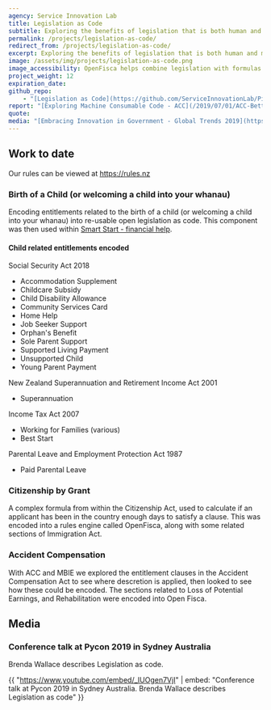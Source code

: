 ```yaml
---
agency: Service Innovation Lab
title: Legislation as Code
subtitle: Exploring the benefits of legislation that is both human and machine readable and what it might take to transition.
permalink: /projects/legislation-as-code/
redirect_from: /projects/legislation-as-code/
excerpt: Exploring the benefits of legislation that is both human and machine readable and what it might take to transition.
image: /assets/img/projects/legislation-as-code.png
image_accessibility: OpenFisca helps combine legislation with formulas and transforms rules into code.
project_weight: 12
expiration_date:
github_repo:
    - "[Legislation as Code](https://github.com/ServiceInnovationLab/Piccolo)"
report: "[Exploring Machine Consumable Code - ACC](/2019/07/01/ACC-Better-Rules-Collaboration/)"
quote:
media: "[Embracing Innovation in Government - Global Trends 2019](https://trends.oecd-opsi.org/)"
---
```


## Work to date

Our rules can be viewed at <https://rules.nz>

### Birth of a Child (or welcoming a child into your whanau)

Encoding entitlements related to the birth of a child (or welcoming a child into your whanau) into re-usable open legislation as code. This component was then used within [Smart Start - financial help](https://smartstart.services.govt.nz/financial-help).

#### Child related entitlements encoded

Social Security Act 2018

* Accommodation Supplement
* Childcare Subsidy
* Child Disability Allowance
* Community Services Card
* Home Help
* Job Seeker Support
* Orphan's Benefit
* Sole Parent Support
* Supported Living Payment
* Unsupported Child
* Young Parent Payment

New Zealand Superannuation and Retirement Income Act 2001

* Superannuation

Income Tax Act 2007

* Working for Families (various)
* Best Start

Parental Leave and Employment Protection Act 1987

* Paid Parental Leave

### Citizenship by Grant

A complex formula from within the Citizenship Act, used to calculate if an applicant has been in the country enough days to satisfy a clause. This was encoded into a rules engine called OpenFisca, along with some related sections of Immigration Act.

### Accident Compensation

With ACC and MBIE we explored the entitlement clauses in the Accident Compensation Act to see where descretion is applied, then looked to see how these could be encoded. The sections related to Loss of Potential Earnings, and Rehabilitation were encoded into Open Fisca.

## Media

### Conference talk at Pycon 2019 in Sydney Australia

Brenda Wallace describes Legislation as code.

{{ "https://www.youtube.com/embed/_IUOgen7VjI" | embed: "Conference talk at Pycon 2019 in Sydney Australia. Brenda Wallace describes   Legislation as code" }}
